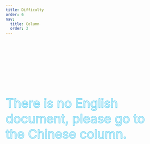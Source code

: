 ```yaml
---
title: Difficulty
order: 6
nav:
  title: Column
  order: 3
---
```


<div style="display:flex;align-items:center;justify-content:center;width:100%;height:500px;color:transparent;-webkit-text-stroke: 2px #80d9f4;font-size: 40px;"> There is no English document, please go to the Chinese column.</div>

